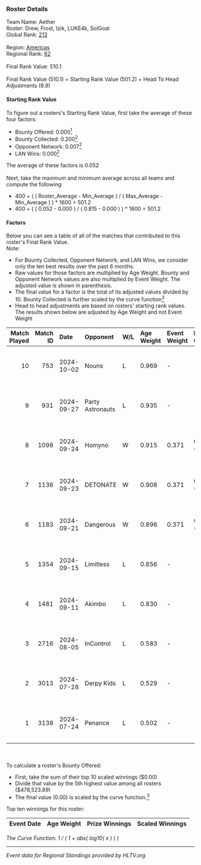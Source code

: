 ### Roster Details<br />
Team Name: Aether<br />
Roster: Drew, Frost, Izik, LUKE4k, SolGoat<br />
Global Rank: [213](../../standings_global_2024_11_06.md)<br />
<br />
Region: [Americas]( ../../standings_americas_2024_11_06.md)<br />
Regional Rank: [62]( ../../standings_americas_2024_11_06.md)<br />
<br />
Final Rank Value:  510.1<br />
<br />
Final Rank Value (510.1) = Starting Rank Value (501.2) + Head To Head Adjustments (8.9)<br />

#### Starting Rank Value<br />
To figure out a rosters's Starting Rank Value, first take the average of these four factors:<br />
- Bounty Offered: 0.000[<sup>1</sup>](#table2)
- Bounty Collected: 0.200[<sup>2</sup>](#table1)
- Opponent Network: 0.007[<sup>2</sup>](#table1)
- LAN Wins: 0.000[<sup>2</sup>](#table1)

The average of these factors is 0.052<br />
<br />
Next, take the maximum and minimum average across all teams and compute the following:<br />
- 400 + ( ( Roster_Average - Min_Average ) / ( Max_Average - Min_Average ) ) * 1600 = 501.2
- 400 + ( ( 0.052 - 0.000 ) / ( 0.815 - 0.000 ) ) * 1600 = 501.2


#### Factors<br />
Below you can see a table of all of the matches that contributed to this roster's Final Rank Value.<br />
Note:<br />

- For Bounty Collected, Opponent Network, and LAN Wins, we consider only the ten best results over the past 6 months.
- Raw values for those factors are multiplied by Age Weight. Bounty and Opponent Network values are also multiplied by Event Weight. The adjusted value is shown in parenthesis.
- The final value for a factor is the total of its adjusted values divided by 10. Bounty Collected is further scaled by the curve function[<sup>3</sup>](#curveFunction)
- Head to head adjustments are based on rosters' starting rank values. The results shown below are adjusted by Age Weight and not Event Weight
<span id="table1"></span><br />


| Match Played | Match ID | Date       | Opponent         | W/L | Age Weight | Event Weight | Bounty Collected | Opponent Network | LAN Wins  | H2H Adj. | Roster                               |
| -: | -: | :- | :- | :- | :- | :- | :- | :- | :- | -: | :- |
|           10 |      753 | 2024-10-02 | Nouns            | L   | 0.969      | -            | -                | -                | -         |    -1.45 | Drew, Frost, Izik, LUKE4k, SolGoat   |
|            9 |      931 | 2024-09-27 | Party Astronauts | L   | 0.935      | -            | -                | -                | -         |    -2.75 | AtomiK, Drew, Frost, LUKE4k, SolGoat |
|            8 |     1098 | 2024-09-24 | Homyno           | W   | 0.915      | 0.371        | 0.003 (0.001)    | 0.094 (0.032)    | 0 (0.000) |    17.37 | AtomiK, Drew, Frost, LUKE4k, SolGoat |
|            7 |     1136 | 2024-09-23 | DETONATE         | W   | 0.908      | 0.371        | 0.000 (0.000)    | 0.103 (0.035)    | 0 (0.000) |    14.94 | AtomiK, Drew, Frost, LUKE4k, SolGoat |
|            6 |     1183 | 2024-09-21 | Dangerous        | W   | 0.896      | 0.371        | 0.000 (0.000)    | 0.000 (0.000)    | 0 (0.000) |    10.80 | AtomiK, Frost, Izik, LUKE4k, SolGoat |
|            5 |     1354 | 2024-09-15 | Limitless        | L   | 0.856      | -            | -                | -                | -         |    -5.07 | AtomiK, Drew, Frost, LUKE4k, SolGoat |
|            4 |     1481 | 2024-09-11 | Akimbo           | L   | 0.830      | -            | -                | -                | -         |    -4.12 | AtomiK, Drew, LUKE4k, RiFT, SolGoat  |
|            3 |     2716 | 2024-08-05 | InControl        | L   | 0.583      | -            | -                | -                | -         |    -5.16 | AtomiK, Frost, LUKE4k, RiFT, SolGoat |
|            2 |     3013 | 2024-07-28 | Derpy Kids       | L   | 0.529      | -            | -                | -                | -         |   -10.41 | AtomiK, Frost, LUKE4k, RiFT, SolGoat |
|            1 |     3138 | 2024-07-24 | Penance          | L   | 0.502      | -            | -                | -                | -         |    -5.26 | AtomiK, Frost, LUKE4k, RiFT, SolGoat |

<br />
<span id="table2"></span><br />
To calculate a roster's Bounty Offered:<br />

- First, take the sum of their top 10 scaled winnings ($0.00)
- Divide that value by the 5th highest value among all rosters ($478,523.89)
- The final value (0.00) is scaled by the curve function.[<sup>3</sup>](#curveFunction)

Top ten winnings for this roster:<br />

| Event Date | Age Weight | Prize Winnings | Scaled Winnings |
| :- | -: | :- | :- |


<span id="curveFunction"></span>_The Curve Function: 1 / ( 1 + abs( log10( x ) ) )_<br />

---
_Event data for Regional Standings provided by HLTV.org_<br />
